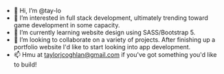 - 👋 Hi, I’m @tay-lo
- 👀 I’m interested in full stack development, ultimately trending toward game development in some capacity.
- 🌱 I’m currently learning website design using SASS/Bootstrap 5.
- 💞️ I’m looking to collaborate on a variety of projects. After finishing up a portfolio website I'd like to start looking into app development.
- 📫 Hmu at taylorjcoghlan@gmail.com if you've got something you'd like to build!

<!---
tay-lo/tay-lo is a ✨ special ✨ repository because its `README.md` (this file) appears on your GitHub profile.
You can click the Preview link to take a look at your changes.
--->

